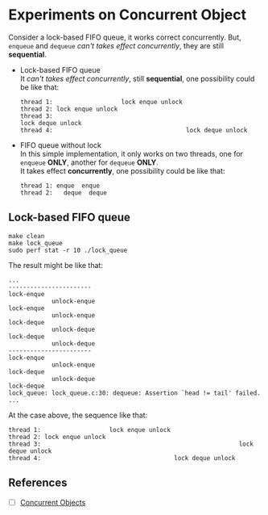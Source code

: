 # Experiments on Concurrent Object

Consider a lock-based FIFO queue, it works correct concurrently. But, `enqueue` and `dequeue` *can't takes effect concurrently*, they are still **sequential**. 

- Lock-based FIFO queue</br>
  It *can't takes effect concurrently*, still **sequential**, one possibility could be like that:
  ```
  thread 1:                   lock enque unlock
  thread 2: lock enque unlock
  thread 3:                                                       lock deque unlock
  thread 4:                                     lock deque unlock
  ```
- FIFO queue without lock</br>
  In this simple implementation, it only works on two threads, one for `enqueue` **ONLY**, another for `dequeue` **ONLY**.</br>
  It takes effect **concurrently**,  one possibility could be like that:
  ```
  thread 1: enque  enque
  thread 2:   deque  deque
  ```

## Lock-based FIFO queue

```shell
make clean
make lock_queue
sudo perf stat -r 10 ./lock_queue
```

The result might be like that:
```shell
...
-----------------------
lock-enque
            unlock-enque
lock-enque
            unlock-enque
lock-deque
            unlock-deque
lock-deque
            unlock-deque
-----------------------
lock-enque
            unlock-enque
lock-deque
            unlock-deque
lock-deque
lock_queue: lock_queue.c:30: dequeue: Assertion `head != tail' failed.
...
```

At the case above, the sequence like that:
```
thread 1:                   lock enque unlock
thread 2: lock enque unlock
thread 3:                                                       lock deque unlock
thread 4:                                     lock deque unlock
```  

## References
- [ ] [Concurrent Objects](http://cs.brown.edu/courses/cs176/lectures/chapter_03.pdf)
